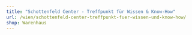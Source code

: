 ```yaml
---
title: "Schottenfeld Center - Treffpunkt für Wissen & Know-How"
url: /wien/schottenfeld-center-treffpunkt-fuer-wissen-und-know-how/
shop: Warenhaus
---
```

